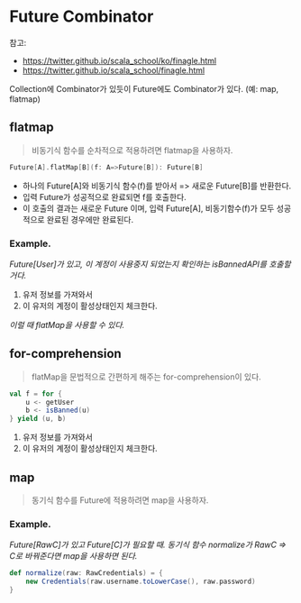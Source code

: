 # Future Combinator

참고:
- https://twitter.github.io/scala_school/ko/finagle.html
- https://twitter.github.io/scala_school/finagle.html

Collection에 Combinator가 있듯이 Future에도 Combinator가 있다. (예: map, flatmap)

## flatmap

> 비동기식 함수를 순차적으로 적용하려면 flatmap을 사용하자.

```scala
Future[A].flatMap[B](f: A=>Future[B]): Future[B]
```

- 하나의 Future[A]와 비동기식 함수(f)를 받아서 => 새로운 Future[B]를 반환한다.
- 입력 Future가 성공적으로 완료되면 f를 호출한다.
- 이 호출의 결과는 새로운 Future 이며,
입력 Future[A], 비동기함수(f)가 모두 성공적으로 완료된 경우에만 완료된다.

### Example.

_Future[User]가 있고, 이 계정이 사용중지 되었는지 확인하는 isBannedAPI를 호출할거다._

1. 유저 정보를 가져와서
2. 이 유저의 계정이 활성상태인지 체크한다.

_이럴 때 flatMap을 사용할 수 있다._

## for-comprehension

> flatMap을 문법적으로 간편하게 해주는 for-comprehension이 있다.

```scala
val f = for {
    u <- getUser
    b <- isBanned(u)
} yield (u, b)
```
1. 유저 정보를 가져와서
2. 이 유저의 계정이 활성상태인지 체크한다.

## map

> 동기식 함수를 Future에 적용하려면 map을 사용하자.

### Example.

_Future[RawC]가 있고 Future[C]가 필요할 때.
동기식 함수 normalize가 RawC => C로 바꿔준다면 map을 사용하면 된다._

```scala
def normalize(raw: RawCredentials) = {
    new Credentials(raw.username.toLowerCase(), raw.password)
}
```
